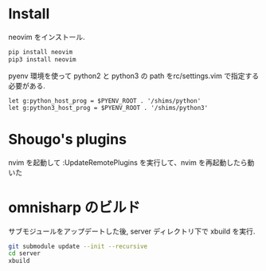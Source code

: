 # Install
neovim をインストール.

```bash
pip install neovim
pip3 install neovim
```

pyenv 環境を使って python2 と python3 の path をrc/settings.vim で指定する必要がある.

```vim
let g:python_host_prog = $PYENV_ROOT . '/shims/python'
let g:python3_host_prog = $PYENV_ROOT . '/shims/python3'
```

# Shougo's plugins
nvim を起動して
:UpdateRemotePlugins
を実行して、nvim を再起動したら動いた

# omnisharp のビルド
サブモジュールをアップデートした後, server ディレクトリ下で xbuild を実行.

```bash
git submodule update --init --recursive
cd server
xbuild
```
